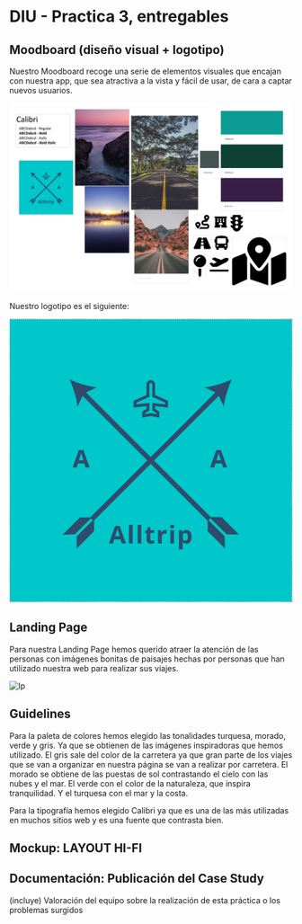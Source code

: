 # DIU - Practica 3, entregables

## Moodboard (diseño visual + logotipo)   

Nuestro Moodboard recoge una serie de elementos visuales que encajan con nuestra app, que sea atractiva a la vista y fácil de usar, de cara a captar nuevos usuarios. 


<img src="https://github.com/sabufu/DIU21/blob/master/P3/export_canvas_moodboard-210511_1124.png" alt="mb"/>


Nuestro logotipo es el siguiente:


<img src="https://github.com/sabufu/DIU21/blob/master/P3/logo.png" alt="logo"/>


## Landing Page

Para nuestra Landing Page hemos querido atraer la atención de las personas con imágenes bonitas de paisajes hechas por personas que han utilizado nuestra web para realizar sus viajes. 


<img src="" alt="lp"/>


## Guidelines
Para la paleta de colores hemos elegido las tonalidades turquesa, morado, verde y gris. Ya que se obtienen de las imágenes inspiradoras que hemos utilizado. El gris sale del color de la carretera ya que gran parte de los viajes que se van a organizar en nuestra página se van a realizar por carretera. El morado se obtiene de las puestas de sol contrastando el cielo con las nubes y el mar. El verde con el color de la naturaleza, que inspira tranquilidad. Y el turquesa con el mar y la costa.

Para la tipografía hemos elegido Calibri  ya que es una de las más utilizadas en muchos sitios web y es una fuente que contrasta bien.


## Mockup: LAYOUT HI-FI


## Documentación: Publicación del Case Study


(incluye) Valoración del equipo sobre la realización de esta práctica o los problemas surgidos
 
